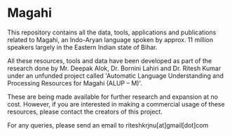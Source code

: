 # Magahi

This repository contains all the data, tools, applications and publications related to Magahi, an Indo-Aryan language spoken by approx. 11 million speakers largely in the Eastern Indian state of Bihar.

All these resources, tools and data have been developed as part of the research done by Mr. Deepak Alok, Dr. Bornini Lahiri and Dr. Ritesh Kumar under an unfunded project called 'Automatic Language Understanding and Processing Resources for Magahi (ALUP – M)'.

These are being made available for further research and expansion at no cost. However, if you are interested in making a commercial usage of these resources, please contact the creators of this project.

For any queries, please send an email to riteshkrjnu[at]gmail[dot]com
